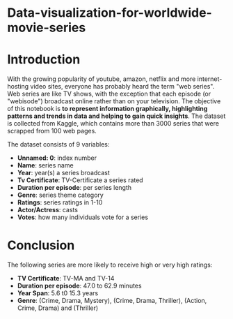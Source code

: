 # Data-visualization-for-worldwide-movie-series

# **Introduction**

With the growing popularity of youtube, amazon, netflix and more internet-hosting video sites, everyone has probably heard the term "web series". Web series are like TV shows, with the exception that each episode (or "webisode") broadcast online rather than on your television. The objective of this notebook is **to represent information graphically, highlighting patterns and trends in data and helping to gain quick insights**. The dataset is collected from Kaggle, which contains  more than 3000 series that were scrapped from 100 web pages.

The dataset consists of 9 variables:
* **Unnamed: 0**: index number
* **Name**: series name
* **Year**: year(s) a series broadcast
* **Tv Certificate**: TV-Certificate a series rated        
* **Duration per episode**: per series length  
* **Genre**: series theme category                
* **Ratings**: series ratings in 1-10                
* **Actor/Actress**: casts          
* **Votes**: how many individuals vote for a series     

# **Conclusion**

The following series are more likely to receive high or very high ratings:
* **TV Certificate**: TV-MA and TV-14 
* **Duration per episode**: 47.0 to 62.9 minutes
* **Year Span**: 5.6 t0 15.3 years
* **Genre**: (Crime, Drama, Mystery), (Crime, Drama, Thriller), (Action, Crime, Drama) and (Thriller)
